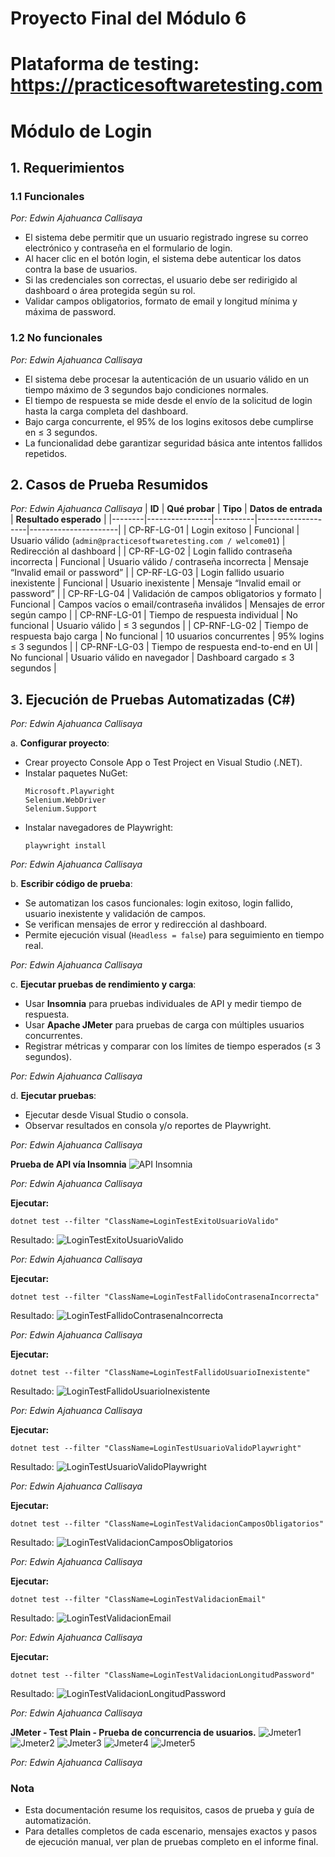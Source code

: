 # Proyecto Final del Módulo 6
# Plataforma de testing: https://practicesoftwaretesting.com


# Módulo de Login

## 1. Requerimientos

### 1.1 Funcionales
*Por: Edwin Ajahuanca Callisaya*
- El sistema debe permitir que un usuario registrado ingrese su correo electrónico y contraseña en el formulario de login.
- Al hacer clic en el botón login, el sistema debe autenticar los datos contra la base de usuarios.
- Si las credenciales son correctas, el usuario debe ser redirigido al dashboard o área protegida según su rol.
- Validar campos obligatorios, formato de email y longitud mínima y máxima de password.
  
### 1.2 No funcionales
*Por: Edwin Ajahuanca Callisaya*
- El sistema debe procesar la autenticación de un usuario válido en un tiempo máximo de 3 segundos bajo condiciones normales.
- El tiempo de respuesta se mide desde el envío de la solicitud de login hasta la carga completa del dashboard.
- Bajo carga concurrente, el 95% de los logins exitosos debe cumplirse en ≤ 3 segundos.
- La funcionalidad debe garantizar seguridad básica ante intentos fallidos repetidos.

## 2. Casos de Prueba Resumidos
*Por: Edwin Ajahuanca Callisaya*
| **ID** | **Qué probar** | **Tipo** | **Datos de entrada** | **Resultado esperado** |
|--------|----------------|----------|--------------------|----------------------|
| CP-RF-LG-01 | Login exitoso | Funcional | Usuario válido (`admin@practicesoftwaretesting.com / welcome01`) | Redirección al dashboard |
| CP-RF-LG-02 | Login fallido contraseña incorrecta | Funcional | Usuario válido / contraseña incorrecta | Mensaje “Invalid email or password” |
| CP-RF-LG-03 | Login fallido usuario inexistente | Funcional | Usuario inexistente | Mensaje “Invalid email or password” |
| CP-RF-LG-04 | Validación de campos obligatorios y formato | Funcional | Campos vacíos o email/contraseña inválidos | Mensajes de error según campo |
| CP-RNF-LG-01 | Tiempo de respuesta individual | No funcional | Usuario válido | ≤ 3 segundos |
| CP-RNF-LG-02 | Tiempo de respuesta bajo carga | No funcional | 10 usuarios concurrentes | 95% logins ≤ 3 segundos |
| CP-RNF-LG-03 | Tiempo de respuesta end-to-end en UI | No funcional | Usuario válido en navegador | Dashboard cargado ≤ 3 segundos |

## 3. Ejecución de Pruebas Automatizadas (C#)
*Por: Edwin Ajahuanca Callisaya*

a. **Configurar proyecto**:
   - Crear proyecto Console App o Test Project en Visual Studio (.NET).
   - Instalar paquetes NuGet:  
     ```
     Microsoft.Playwright
     Selenium.WebDriver
     Selenium.Support
     ```
   - Instalar navegadores de Playwright:
     ```
     playwright install
     ```

*Por: Edwin Ajahuanca Callisaya*

b. **Escribir código de prueba**:
   - Se automatizan los casos funcionales: login exitoso, login fallido, usuario inexistente y validación de campos.
   - Se verifican mensajes de error y redirección al dashboard.
   - Permite ejecución visual (`Headless = false`) para seguimiento en tiempo real.

*Por: Edwin Ajahuanca Callisaya*

c. **Ejecutar pruebas de rendimiento y carga**:
   - Usar **Insomnia** para pruebas individuales de API y medir tiempo de respuesta.
   - Usar **Apache JMeter** para pruebas de carga con múltiples usuarios concurrentes.
   - Registrar métricas y comparar con los límites de tiempo esperados (≤ 3 segundos).

*Por: Edwin Ajahuanca Callisaya*

d. **Ejecutar pruebas**:
   - Ejecutar desde Visual Studio o consola.
   - Observar resultados en consola y/o reportes de Playwright.

*Por: Edwin Ajahuanca Callisaya*

**Prueba de API vía Insomnia**
![API Insomnia](/PruebasAutomatizadas/docs/api-insomnia.png)

*Por: Edwin Ajahuanca Callisaya*

**Ejecutar:**
```
dotnet test --filter "ClassName=LoginTestExitoUsuarioValido" 
```
Resultado:
![LoginTestExitoUsuarioValido](/PruebasAutomatizadas/docs/logintestexitousuariovalido.png)

*Por: Edwin Ajahuanca Callisaya*

**Ejecutar:**
```
dotnet test --filter "ClassName=LoginTestFallidoContrasenaIncorrecta" 
```
Resultado:
![LoginTestFallidoContrasenaIncorrecta](/PruebasAutomatizadas/docs/logintestfallidocontrasenaincorrecta.png)

*Por: Edwin Ajahuanca Callisaya*

**Ejecutar:**
```
dotnet test --filter "ClassName=LoginTestFallidoUsuarioInexistente" 
```
Resultado:
![LoginTestFallidoUsuarioInexistente](/PruebasAutomatizadas/docs/logintestfallidousuarioinexistente.png)

*Por: Edwin Ajahuanca Callisaya*

**Ejecutar:**
```
dotnet test --filter "ClassName=LoginTestUsuarioValidoPlaywright" 
```
Resultado:
![LoginTestUsuarioValidoPlaywright](/PruebasAutomatizadas/docs/logintestusuariovalidoplaywright.png)

*Por: Edwin Ajahuanca Callisaya*

**Ejecutar:**
```
dotnet test --filter "ClassName=LoginTestValidacionCamposObligatorios" 
```
Resultado:
![LoginTestValidacionCamposObligatorios](/PruebasAutomatizadas/docs/logintestvalidacioncamposobligatorios.png)

*Por: Edwin Ajahuanca Callisaya*

**Ejecutar:**
```
dotnet test --filter "ClassName=LoginTestValidacionEmail" 
```
Resultado:
![LoginTestValidacionEmail](/PruebasAutomatizadas/docs/logintestvalidacionemail.png)

*Por: Edwin Ajahuanca Callisaya*

**Ejecutar:**
```
dotnet test --filter "ClassName=LoginTestValidacionLongitudPassword" 
```
Resultado:
![LoginTestValidacionLongitudPassword](/PruebasAutomatizadas/docs/logintestvalidacionlongitudpassword.png)

*Por: Edwin Ajahuanca Callisaya*

**JMeter - Test Plain - Prueba de concurrencia de usuarios.**
![Jmeter1](/PruebasAutomatizadas/docs/jmeter1.png)
![Jmeter2](/PruebasAutomatizadas/docs/jmeter2.png)
![Jmeter3](/PruebasAutomatizadas/docs/jmeter3.png)
![Jmeter4](/PruebasAutomatizadas/docs/jmeter4.png)
![Jmeter5](/PruebasAutomatizadas/docs/jmeter5.png)

*Por: Edwin Ajahuanca Callisaya*

### Nota
- Esta documentación resume los requisitos, casos de prueba y guía de automatización.  
- Para detalles completos de cada escenario, mensajes exactos y pasos de ejecución manual, ver plan de pruebas completo en el informe final.
